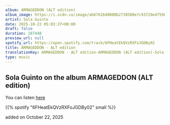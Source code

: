 ```yaml
---
album: ARMAGEDDON (ALT edition)
album_image: https://i.scdn.co/image/ab67616d0000b2730580e7c93729e4f598d28029
artist: Sola Guinto
date: 2025-10-22 05:03:37+00:00
draft: false
duration: 187448
preview_url: null
spotify_url: https://open.spotify.com/track/6FHeatEkQVzRXFoJGDBy02
title: ARMAGEDDON - ALT edition
translationKey: ARMAGEDDON - ALT edition-ARMAGEDDON (ALT edition)-Sola Guinto
type: music
---
```



## Sola Guinto on the album ARMAGEDDON (ALT edition)

You can listen [here](https://open.spotify.com/track/6FHeatEkQVzRXFoJGDBy02)

{{% spotify "6FHeatEkQVzRXFoJGDBy02" small %}}

added on October 22, 2025